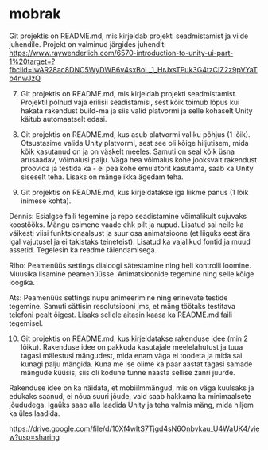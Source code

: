 # mobrak
Git projektis on README.md, mis kirjeldab projekti seadmistamist ja viide juhendile. Projekt on valminud järgides juhendit: https://www.raywenderlich.com/6570-introduction-to-unity-ui-part-1%20target=?fbclid=IwAR28ac8DNC5WyDWB6v4sxBoL_1_HrJxsTPuk3G4tzCIZ2z9pVYaTb4nwJzQ 

7. Git projektis on README.md, mis kirjeldab projekti seadmistamist.
Projektil polnud vaja erilisii seadistamisi, sest kõik toimub lõpus kui hakata rakendust build-ma ja siis valid platvormi ja selle kohaselt Unity käitub automaatselt edasi.

8. Git projektis on README.md, kus asub platvormi valiku põhjus (1 lõik).
Otsustasime valida Unity platvormi, sest see oli kõige hiljutisem, mida kõik kasutanud on ja on väskelt meeles. Samuti on seal kõik üsna arusaadav, võimalusi palju. Väga hea võimalus kohe jooksvalt rakendust proovida ja testida ka - ei pea kohe emulatorit kasutama, saab ka Unity siseselt teha. Lisaks on mänge ikka ägedam teha.

9. Git projektis on README.md, kus kirjeldatakse iga liikme panus (1 lõik inimese kohta).

Dennis:
  Esialgse faili tegemine ja repo seadistamine võimalikult sujuvaks koostööks. Mängu esimene vaade ehk pilt ja nupud. Lisatud sai neile ka väikesti viisi funktsionaalsust ja suur osa animatsioone (et liiguks eest ära igal vajutusel ja ei takistaks teineteist). Lisatud ka vajalikud fontid ja muud assetid. Tegelesin ka readme täiendamisega.
  
Riho: Peamenüüs settings dialoogi sätestamine ning heli kontrolli loomine. Muusika lisamine peamenüüsse. Animatsioonide tegemine ning selle kõige loogika.

Ats: Peamenüüs settings nupu animeerimine ning erinevate testide tegemine. Samuti sättisin resolutsiooni jms, et mäng töötaks testitava telefoni pealt õigest. Lisaks sellele aitasin kaasa ka README.md faili tegemisel.
  
10. Git projektis on README.md, kus kirjeldatakse rakenduse idee (min 2 lõiku).
Rakenduse idee on pakkuda kasutajale meelelahutust ja tuua tagasi mälestusi mängudest, mida enam väga ei toodeta ja mida sai kunagi palju mängida. Kuna me ise olime ka paar aastat tagasi samade mängude küüsis, siis oli kodune tunne naasta sellise žanri juurde.

Rakenduse idee on ka näidata, et mobiilmmängud, mis on väga kuulsaks ja edukaks saanud, ei nõua suuri jõude, vaid saab hakkama ka minimaalsete jõududega. Igaüks saab alla laadida Unity ja teha valmis mäng, mida hiljem ka üles laadida.


https://drive.google.com/file/d/10Xf4wItS7Tjgd4sN6Onbvkau_U4WaUK4/view?usp=sharing
